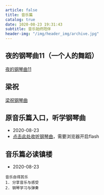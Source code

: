 ```yaml
---
article: false
title: 音乐篇
catalog: true
date: 1020-08-23 19:31:43
subtitle: 音乐始终陪伴
header-img: "/img/header_img/archive.jpg"
---
```


## 夜的钢琴曲11（一个人的舞蹈）
[夜的钢琴曲11](/img/movie/yedegangqinqu11.mp4)

## 梁祝
[梁祝钢琴曲](/img/movie/liangzhu.mp4)


## 原音乐篇入口，听学钢琴曲 
- 2020-08-23
- [点击此处收听钢琴曲](/piano/)，需要浏览器开启flash


## 音乐篇必读镇楼 
- 2020-08-23
```
音乐自得其乐
1. 分享音乐与感受
2. 钢琴学习与弹奏
```
